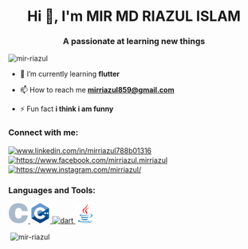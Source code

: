 <h1 align="center">Hi 👋, I'm MIR MD RIAZUL ISLAM</h1>
<h3 align="center">A passionate at learning new things</h3>

<p align="left"> <img src="https://komarev.com/ghpvc/?username=mir-riazul&label=Profile%20views&color=0e75b6&style=flat" alt="mir-riazul" /> </p>

- 🌱 I’m currently learning **flutter**

- 📫 How to reach me **mirriazul859@gmail.com**

- ⚡ Fun fact **i think i am funny**

<h3 align="left">Connect with me:</h3>
<p align="left">
<a href="https://linkedin.com/in/www.linkedin.com/in/mirriazul788b01316" target="blank"><img align="center" src="https://raw.githubusercontent.com/rahuldkjain/github-profile-readme-generator/master/src/images/icons/Social/linked-in-alt.svg" alt="www.linkedin.com/in/mirriazul788b01316" height="30" width="40" /></a>
<a href="https://fb.com/https://www.facebook.com/mirriazul.mirriazul" target="blank"><img align="center" src="https://raw.githubusercontent.com/rahuldkjain/github-profile-readme-generator/master/src/images/icons/Social/facebook.svg" alt="https://www.facebook.com/mirriazul.mirriazul" height="30" width="40" /></a>
<a href="https://instagram.com/https://www.instagram.com/mirriazul/" target="blank"><img align="center" src="https://raw.githubusercontent.com/rahuldkjain/github-profile-readme-generator/master/src/images/icons/Social/instagram.svg" alt="https://www.instagram.com/mirriazul/" height="30" width="40" /></a>
</p>

<h3 align="left">Languages and Tools:</h3>
<p align="left"> <a href="https://www.cprogramming.com/" target="_blank" rel="noreferrer"> <img src="https://raw.githubusercontent.com/devicons/devicon/master/icons/c/c-original.svg" alt="c" width="40" height="40"/> </a> <a href="https://www.w3schools.com/cpp/" target="_blank" rel="noreferrer"> <img src="https://raw.githubusercontent.com/devicons/devicon/master/icons/cplusplus/cplusplus-original.svg" alt="cplusplus" width="40" height="40"/> </a> <a href="https://dart.dev" target="_blank" rel="noreferrer"> <img src="https://www.vectorlogo.zone/logos/dartlang/dartlang-icon.svg" alt="dart" width="40" height="40"/> </a> <a href="https://www.java.com" target="_blank" rel="noreferrer"> <img src="https://raw.githubusercontent.com/devicons/devicon/master/icons/java/java-original.svg" alt="java" width="40" height="40"/> </a> </p>

<p>&nbsp;<img align="center" src="https://github-readme-stats.vercel.app/api?username=mir-riazul&show_icons=true&locale=en" alt="mir-riazul" /></p>
